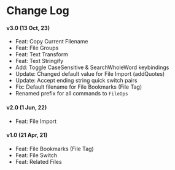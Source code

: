 # Change Log

<!-- Check [Keep a Changelog](http://keepachangelog.com/) for recommendations on how to structure this file. -->

#### v3.0 (13 Oct, 23)

- Feat: Copy Current Filename
- Feat: File Groups
- Feat: Text Transform
- Feat: Text Stringify
- Add: Toggle CaseSensitive & SearchWholeWord keybindings
- Update: Changed default value for File Import (addQuotes)
- Update: Accept ending string quick switch pairs
- Fix: Default filename for File Bookmarks (File Tag)
- Renamed prefix for all commands to `FileOps`

#### v2.0 (1 Jun, 22)

- Feat: File Import

#### v1.0 (21 Apr, 21)

- Feat: File Bookmarks (File Tag)
- Feat: File Switch
- Feat: Related Files
